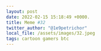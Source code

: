 ```yaml
---
layout: post
date: 2022-02-15 15:18:49 +0000.
title: Meme #32
twitter_author: "@1e9petrichor"
local_file: /assets/images/32.jpeg
tags: cartoon gamers btc
---
```

